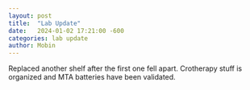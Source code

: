 ```yaml
---
layout: post
title:  "Lab Update"
date:   2024-01-02 17:21:00 -600
categories: lab update
author: Mobin
---
```


Replaced another shelf after the first one fell apart.  Crotherapy stuff is organized and MTA batteries have been validated.